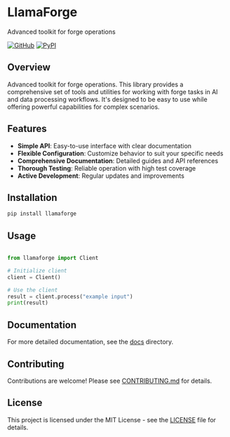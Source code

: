 # LlamaForge

Advanced toolkit for forge operations

[![GitHub](https://img.shields.io/github/license/llamasearchai/llamaforge)](https://github.com/llamasearchai/llamaforge/blob/main/LICENSE)
[![PyPI](https://img.shields.io/pypi/v/llamaforge.svg)](https://pypi.org/project/llamaforge/)

## Overview


Advanced toolkit for forge operations. This library provides a comprehensive set of tools and utilities for
working with forge tasks in AI and data processing workflows.
It's designed to be easy to use while offering powerful capabilities for complex scenarios.


## Features


- **Simple API**: Easy-to-use interface with clear documentation
- **Flexible Configuration**: Customize behavior to suit your specific needs
- **Comprehensive Documentation**: Detailed guides and API references
- **Thorough Testing**: Reliable operation with high test coverage
- **Active Development**: Regular updates and improvements


## Installation

```bash
pip install llamaforge
```

## Usage

```python

from llamaforge import Client

# Initialize client
client = Client()

# Use the client
result = client.process("example input")
print(result)

```

## Documentation

For more detailed documentation, see the [docs](docs/) directory.

## Contributing

Contributions are welcome! Please see [CONTRIBUTING.md](CONTRIBUTING.md) for details.

## License

This project is licensed under the MIT License - see the [LICENSE](LICENSE) file for details.
